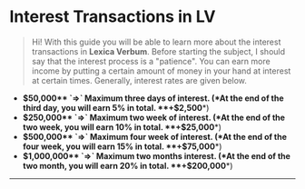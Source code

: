 # Interest Transactions in LV
> Hi! With this guide you will be able to learn more about the interest transactions in **Lexica Verbum**. Before starting the subject, I should say that the interest process is a "patience". You can earn more income by putting a certain amount of money in your hand at interest at certain times. Generally, interest rates are given below.

- **$50,000** `=>` Maximum three days of interest. (*At the end of the third day, you will earn 5% in total. **+$2,500***)
- **$250,000** `=>` Maximum two week of interest. (*At the end of the two week, you will earn 10% in total. **+$25,000***)
- **$500,000** `=>` Maximum four week of interest. (*At the end of the four week, you will earn 15% in total. **+$75,000***)
- **$1,000,000** `=>` Maximum two months interest. (*At the end of the two month, you will earn 20% in total. **+$200,000***)

---
